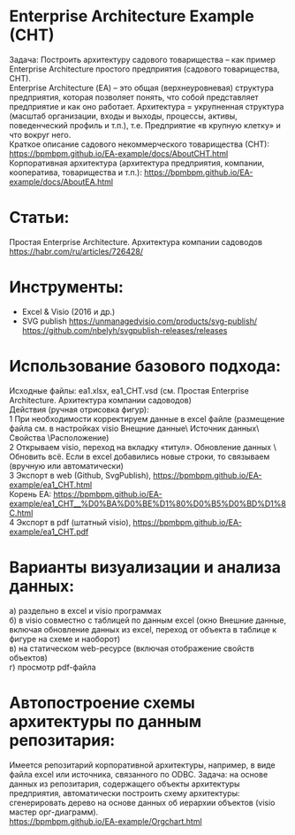 # Enterprise Architecture Example (CHT)
Задача: Построить архитектуру садового товарищества – как пример Enterprise Architecture простого предприятия (садового товарищества, СНТ).   
Enterprise Architecture (ЕА) – это общая (верхнеуровневая) структура предприятия, которая позволяет понять, что собой представляет предприятие и как оно работает.      Архитектура = укрупненная структура (масштаб организации, входы и выходы, процессы, активы, поведенческий профиль и т.п.), т.е. Предприятие «в крупную клетку» и что вокруг него.   
Краткое описание садового некоммерческого товарищества (СНТ): https://bpmbpm.github.io/EA-example/docs/AboutCHT.html   
Корпоративная архитектура (архитектура предприятия, компании, кооператива, товарищества и т.п.): https://bpmbpm.github.io/EA-example/docs/AboutEA.html   
# Статьи: 
Простая Enterprise Architecture. Архитектура компании садоводов
https://habr.com/ru/articles/726428/
# Инструменты:
- Excel & Visio (2016 и др.)
- SVG publish https://unmanagedvisio.com/products/svg-publish/   
https://github.com/nbelyh/svgpublish-releases/releases
# Использование базового подхода:
Исходные файлы: ea1.xlsx, ea1_CHT.vsd (см. Простая Enterprise Architecture. Архитектура компании садоводов)  
Действия (ручная отрисовка фигур):   
1 При необходимости корректируем данные в excel файле (размещение файла см. в настройках visio Внещние данные\ Источник данных\ Свойства \Расположение)   
2 Открываем visio, переход на вкладку «титул». Обновление данных \ Обновить всё. Если в excel добавились новые строки, то связываем (вручную или автоматически)   
3 Экспорт в web (Github, SvgPublish), https://bpmbpm.github.io/EA-example/ea1_CHT.html  
Корень ЕА: https://bpmbpm.github.io/EA-example/ea1_CHT__%D0%BA%D0%BE%D1%80%D0%B5%D0%BD%D1%8C.html   
4 Экспорт в pdf (штатный visio), https://bpmbpm.github.io/EA-example/ea1_CHT.pdf     
# Варианты визуализации и анализа данных:  
а) раздельно в excel и visio программах  
б) в visio совместно с таблицей по данным excel (окно Внешние данные, включая обновление данных из excel, переход от объекта в таблице к фигуре на схеме и наоборот)  
в) на статическом web-ресурсе (включая отображение свойств объектов)  
г) просмотр pdf-файла  
# Автопостроение схемы архитектуры по данным репозитария:  
Имеется репозитарий корпоративной архитектуры, например, в виде файла excel или источника, связанного по ODBC. 
Задача: на основе данных из репозитария, содержащего объекты архитектуры предприятия, автоматически построить схему архитектуры: сгенерировать дерево на основе данных об иерархии объектов (visio мастер орг-диаграмм).   
https://bpmbpm.github.io/EA-example/Orgchart.html
